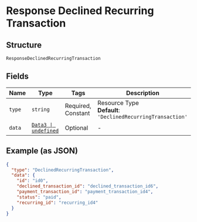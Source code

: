 
# Response Declined Recurring Transaction

## Structure

`ResponseDeclinedRecurringTransaction`

## Fields

| Name | Type | Tags | Description |
|  --- | --- | --- | --- |
| `type` | `string` | Required, Constant | Resource Type<br>**Default**: `'DeclinedRecurringTransaction'` |
| `data` | [`Data3 \| undefined`](../../doc/models/data-3.md) | Optional | - |

## Example (as JSON)

```json
{
  "type": "DeclinedRecurringTransaction",
  "data": {
    "id": "id0",
    "declined_transaction_id": "declined_transaction_id6",
    "payment_transaction_id": "payment_transaction_id4",
    "status": "paid",
    "recurring_id": "recurring_id4"
  }
}
```

